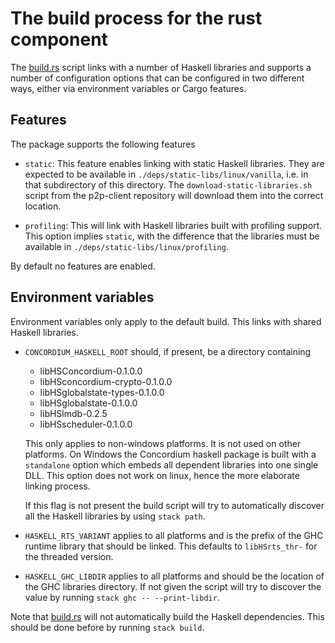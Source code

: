 # The build process for the rust component

The [build.rs](./build.rs) script links with a number of Haskell libraries and
supports a number of configuration options that can be configured in two
different ways, either via environment variables or Cargo features.

## Features

The package supports the following features

- `static`: This feature enables linking with static Haskell libraries.
   They are expected to be available in `./deps/static-libs/linux/vanilla`, i.e. in that subdirectory of this directory.
   The `download-static-libraries.sh` script from the p2p-client repository will download them into the correct location.

- `profiling`: This will link with Haskell libraries built with profiling support. This option implies `static`, with the difference
  that the libraries must be available in `./deps/static-libs/linux/profiling`.

By default no features are enabled.

## Environment variables

Environment variables only apply to the default build. This links with shared Haskell libraries.

- `CONCORDIUM_HASKELL_ROOT` should, if present, be a directory containing
   - libHSConcordium-0.1.0.0
   - libHSconcordium-crypto-0.1.0.0
   - libHSglobalstate-types-0.1.0.0
   - libHSglobalstate-0.1.0.0
   - libHSlmdb-0.2.5
   - libHSscheduler-0.1.0.0

   This only applies to non-windows platforms. It is not used on other platforms.
   On Windows the Concordium haskell package is built with a `standalone` option which embeds all dependent libraries into one single DLL.
   This option does not work on linux, hence the more elaborate linking process.

   If this flag is not present the build script will try to automatically discover all the Haskell libraries by using `stack path`.

- `HASKELL_RTS_VARIANT` applies to all platforms and is the prefix of the GHC runtime library that should be linked.
   This defaults to `libHSrts_thr-` for the threaded version.

- `HASKELL_GHC_LIBDIR` applies to all platforms and should be the location of the GHC libraries directory.
   If not given the script will try to discover the value by running `stack ghc
   -- --print-libdir`.


Note that [build.rs](./build.rs) will not automatically build the Haskell
dependencies. This should be done before by running `stack build`.
